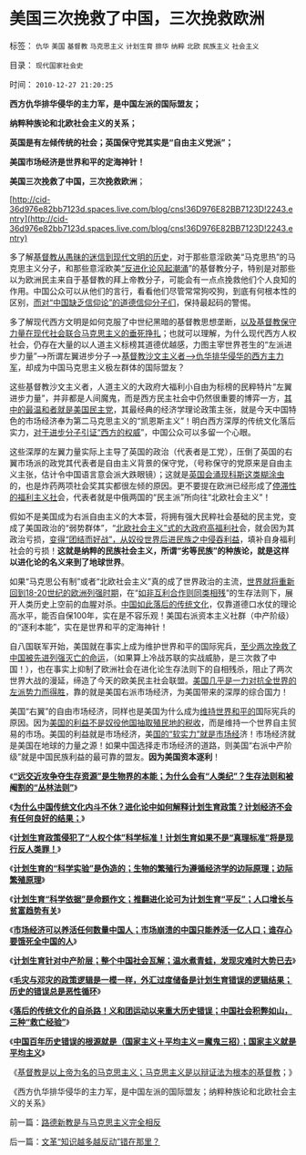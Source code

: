 # 美国三次挽救了中国，三次挽救欧洲

标签： `仇华` `美国` `基督教` `马克思主义` `计划生育` `排华` `纳粹` `北欧` `民族主义` `社会主义` 

目录： `现代国家社会史`

时间： `2010-12-27 21:20:25`

**西方仇华排华侵华的主力军，是中国左派的国际盟友；**

**纳粹种族论和北欧社会主义的关系；**

**英国是有左倾传统的社会；英国保守党其实是“自由主义党派”；**

**美国市场经济是世界和平的定海神针！**

**美国三次挽救了中国，三次挽救欧洲**；

[http://cid-36d976e82bb7123d.spaces.live.com/blog/cns!36D976E82BB7123D!2243.entry](http://cid-36d976e82bb7123d.spaces.live.com/blog/cns!36D976E82BB7123D!2243.entry)

多了解[基督教从愚昧的迷信到现代文明的历史](../../../2010/12/23/为什么基督教仇恨进化论？.md)，对于那些意淫欧美“马克思热”的马克思主义分子，和那些意淫欧美[“反进化论风起潮涌](../../../2010/2/2/炮轰进化论.md)”的基督教分子，特别是对那些以为欧洲民主来自于基督教的拜上帝教分子，可能会有一点点挽救他们个人良知的作用。中国公众可以从他们的言行，看看他们尽管常常狗咬狗，到底有何根本性的区别，[而对“中国缺乏信仰论”的道德信仰分子们](http://cid-36d976e82bb7123d.spaces.live.com/blog/cns!36D976E82BB7123D!1674.entry)，保持最起码的警惕。

多了解现代西方文明是如何克服了中世纪黑暗的基督教思想垄断，[以及基督教保守力量在现代社会联合马克思主义的垂死挣扎](../../../2010/12/20/基督教和马克思主义的社会行为如出一辙.md)；也就可以理解，为什么现代西方人权社会，仍存在大量的以人道主义标榜其道德优越感，力图主宰世界苍生的“左派进步力量”——>所谓左翼进步分子——>[基督教沙文主义者——>仇华排华侵华的西方主力军](../../../2010/10/28/法西斯和基督教沙文主义.md)，却成为中国马克思主义极左群体的国际盟友？

这些基督教沙文主义者，人道主义的大政府大福利小自由为标榜的民粹特片“左翼进步力量”，并非都是人间魔鬼，而是西方民主社会中仍然很重要的博弈一方，[其中的最温和者就是美国民主党](../../../2010/11/8/奥巴马连任并不悲观；密切含意创业板转势的信号；.md)，其最经典的经济学理论政策主张，就是今天中国特色的市场经济奉为第二马克思主义的“凯恩斯主义”！明白西方深厚的传统文化落后实力，[对于进步分子引证“西方的权威](../../../2010/10/17/为什么中国传统文人崇拜洋五毛.md)”，中国公众可以多留一个心眼。

这些深厚的左翼力量实际上主导了英国的政治（代表者是工党），压倒了英国的右翼市场派的政党其代表者是自由主义背景的保守党，（号称保守的党原来是自由主义主张，估计令中国语言意会派大跌眼镜）；这就是[英国会涌现科斯这类糊涂虫](../../../2010/12/22/科斯是个糊涂虫和马克思主义的新制度学派.md)的，也是炸药两项社会奖其实都很左倾的原因。更不要提在欧洲已经形成了[停滞性的福利主义社](../../../2010/3/28/大政府大福利公有制等同于“国民大家伙合份买消费”.md)会，代表者就是中俄两国的“民主派”所向往“北欧社会主义”！

假如不是美国成为右派自由主义的大本营，将拥有强大民粹社会基础的民主党，变成了美国政治的“弱势群体”，“[北欧社会主义”式的大政府高福利社](../../../2009/11/15/民主“主义”乌托邦和北欧社会主义.md)会，就会因为其政治亏损，[变得“团结而好战”，从奴役世界后进民族之中侵吞利益](../../../2010/8/5/古希腊抓革命促生产；最富裕的城邦最好战.md)，填补自身福利社会的亏损！**这就是纳粹的民族社会主义，所谓“劣等民族”的种族论，就是这样以进化论的名义来到了地球世界**。

如果“马克思公有制”或者“北欧社会主义”真的成了世界政治的主流，[世界就将重新回到18-20世纪的欧洲列强时期](../../../2010/10/27/民族主义是欧洲资本主义诞生的必要条件.md)，在“[如非互利合作则同类相残](../../../2010/12/23/进化论“近种相残”人类最严重和人类纪.md)”的生存法则下，展开人类历史上空前的血腥对杀。[中国如此落后的传统文化](../../../2009/7/11/以传统文化对抗普世价值观是形同自杀.md)，仅靠道德口水仗的理论高水平，能否自保100年，实在是不容乐观！美国右派资本主义社群（中产阶级）的“逐利本能”，实在是世界和平的定海神针！

自八国联军开始，美国就在事实上成为维护世界和平的国际宪兵，[至少两次挽救了中国被先进列强灭亡的命运](../../../2010/5/3/为什么八国联军会说“瓜分中国实为下策？”.md)，（如果算上冷战苏联的实战威胁，是三次救了中国！），也在事实上抑制了欧洲社会在进化论生存法则下的自相残杀，阻止了两次世界大战的漫延，缔造了今天的欧美民主社会联盟。[美国几乎是一力对抗全世界的左派势力而得胜](../../../2009/7/18/左派乌托邦理想重温着哈耶克走向劳役之路.md)，靠的就是美国右派市场经济，为美国带来的深厚的综合国力！

美国“右翼”的自由市场经济，同样也是美国为什么成为[维持世界和平的](../../../2009/6/8/愿世界各国互相理解、和平、合作、共荣.md)国际宪兵的原因。因为[美国的利益不是奴役他国抽取殖民地的税收](../../../2008/12/20/英殖民帝国终结，是经济理由.md)，而是维持一个世界自主贸易的市场。美国的利益就是市场经济，美[国的“软实力”就是市场经](../../../2009/7/5/美国软实力是人权普世个体价值观.md)济！市场经济就是美国在地球的力量之源！如果中国选择走市场经济的道路，则美国“右派中产阶级”就是中国民族利益的最可靠的盟友。**因为美国资本逐利**！

《[**“远交近攻争夺生存资源”是生物界的本能；为什么会有“人类纪”？生存法则和被阉割的“丛林法则”**](../../../2010/12/23/进化论“近种相残”人类最严重和人类纪.md)》

《[**为什么中国传统文化内斗不休？进化论中如何解释计划生育政策？计划经济不会有任何良好的结果；**](../../../2010/12/24/为什么中国传统文化内斗不休？计划生育.md)》

《[**计划生育政策侵犯了“人权个体”科学标准！计划生育如果不是“真理标准”将是现行反人类罪！**](../../../2010/12/24/计划生育是计划经济的灾难；.md)》

《[**计划生育的“科学实验”是伪造的；生物的繁殖行为遵循经济学的边际原理；边际繁殖原理**](../../../2010/12/24/计划生育的“科学依据”是伪造的.md)》

《[**计划生育“科学依据”是命题作文；推翻进化论可为计划生育“平反”；人口增长与贫富趋势有关**](../../../2010/12/25/人口增长规律与贫富无关.md)》

《[**市场经济可以养活任何数量中国人；市场崩溃的中国只能养活一亿人口；谁存心要饿死全中国的人**](../../../2010/12/25/市场经济可以养活任何数量中国人.md)》

《[**计划生育针对中产阶层；整个中国社会瓦解；温水煮青蛙，发现灾难时大势已去**](../../../2010/12/25/计划生育正令整个中国社会瓦解.md)》

《[**毛灾与邓灾的政策逻辑是一模一样，外汇过度储备是计划生育错误的逻辑结果；历史的错误总是恶性循环**](http://blog.sina.com.cn/s/blog_5563a64d01017m1u.html)》

《[**落后的传统文化的自杀路！义和团运动以来重大历史错误；中国社会积弊如山，三种“救亡经验”**](../../../2010/12/26/义和团运动以来的重大错误.md)》

《[**中国百年历史错误的根源就是（国家主义＋平均主义＝魔鬼三招）；国家主义就是平均主义**](http://blog.sina.com.cn/s/blog_5563a64d01017m1w.html)》

《[基督教是以上帝为名的马克思主义；马克思主义是以辩证法为根本的基督教](../../../2010/12/27/路德新教是与马克思主义完全相反.md)；》

《西方仇华排华侵华的主力军，是中国左派的国际盟友；纳粹种族论和北欧社会主义的关系》



前一篇：[路德新教是与马克思主义完全相反](../../../2010/12/27/路德新教是与马克思主义完全相反.md)

后一篇：[文革“知识越多越反动”错在那里？](../../../2010/12/27/文革“知识越多越反动”错在那里？.md)